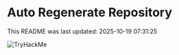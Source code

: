 # Auto Regenerate Repository

This README was last updated: 2025-10-19 07:31:25

 ![TryHackMe](https://tryhackme.com/badge/533634)